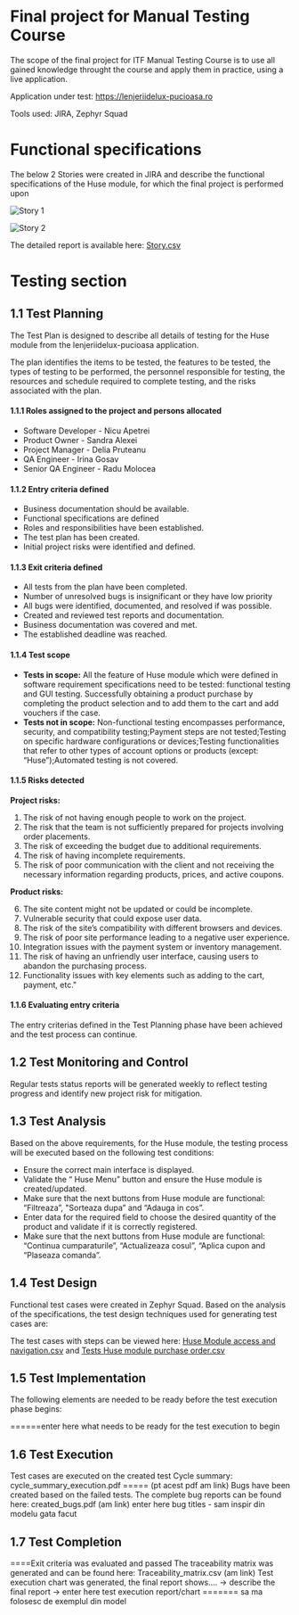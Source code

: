 # Final project for Manual Testing Course

The scope of the final project for ITF Manual Testing Course is to use all gained knowledge throught the course and apply them in practice, using a live application.

Application under test: https://lenjeriidelux-pucioasa.ro

Tools used: JIRA, Zephyr Squad

# Functional specifications

The below 2 Stories were created in JIRA and describe the functional specifications of the Huse module, for which the final project is performed upon


![Story 1](https://github.com/user-attachments/assets/5eb69dc1-1603-4fea-836e-916cb0e0411e)



![Story 2](https://github.com/user-attachments/assets/92787184-e1fc-4012-8321-fd11a431be47)


The detailed report is available here: [Story.csv]()



# Testing section
## 1.1 Test Planning
The Test Plan is designed to describe all details of testing for the Huse module from the lenjeriidelux-pucioasa application. 

The plan identifies the items to be tested, the features to be tested, the types of testing to be performed, the personnel responsible for testing, the resources and schedule required to complete testing, and the risks associated with the plan.

#### 1.1.1 Roles assigned to the project and persons allocated

* Software Developer - Nicu Apetrei 
* Product Owner	     - Sandra Alexei  
* Project Manager    - Delia Pruteanu 
* QA Engineer        - Irina Gosav    
* Senior QA Engineer - Radu Molocea

#### 1.1.2 Entry criteria defined
* Business documentation should be available.
* Functional specifications are defined
* Roles and responsibilities have been established.
* The test plan has been created.
* Initial project risks were identified and defined.


#### 1.1.3 Exit criteria defined
* All tests from the plan have been completed.
* Number of unresolved bugs is insignificant or they have low priority
* All bugs were identified, documented, and resolved if was possible.
* Created and reviewed test reports and documentation.
* Business documentation was covered and met.
* The established deadline was reached.


#### 1.1.4 Test scope
* **Tests in scope:** All the feature of Huse module which were defined in software requirement specifications need to be tested: functional testing and GUI testing. Successfully obtaining a product purchase by completing the product selection and to add them to the cart and add vouchers if the case.
* **Tests not in scope:** Non-functional testing encompasses performance, security, and compatibility testing;Payment steps are not tested;Testing on specific hardware configurations or devices;Testing functionalities that refer to other types of account options or products (except: “Huse”);Automated testing is not covered.


#### 1.1.5 Risks detected

**Project risks:**
  
1.	The risk of not having enough people to work on the project.
2.  The risk that the team is not sufficiently prepared for projects involving order placements.
3.  The risk of exceeding the budget due to additional requirements.
4.	The risk of having incomplete requirements.
5.	The risk of poor communication with the client and not receiving the necessary information regarding products, prices, and active coupons.

  
**Product risks:**
  
6.	The site content might not be updated or could be incomplete.
7.	Vulnerable security that could expose user data.
8.	The risk of the site’s compatibility with different browsers and devices.
9.	The risk of poor site performance leading to a negative user experience.
10.	Integration issues with the payment system or inventory management.
11.	The risk of having an unfriendly user interface, causing users to abandon the purchasing process.
12.	Functionality issues with key elements such as adding to the cart, payment, etc."


#### 1.1.6 Evaluating entry criteria
The entry criterias defined in the Test Planning phase have been achieved and the test process can continue.

## 1.2 Test Monitoring and Control

Regular tests status reports will be generated weekly to reflect testing progress and identify new project risk for mitigation.

## 1.3 Test Analysis
Based on the above requirements, for the Huse module, the testing process will be executed based on the following test conditions:

*	Ensure the correct main interface is displayed. 
* Validate the “ Huse Menu” button and ensure the Huse module is created/updated.
* Make sure that the next buttons from Huse module are functional: “Filtreaza”, "Sorteaza dupa” and “Adauga in cos”.
* Enter data for the required field to choose the desired quantity of the product and validate if it is correctly registered.
* Make sure that the next buttons from Huse module are functional: “Continua cumparaturile”, “Actualizeaza cosul”, “Aplica cupon and “Plaseaza comanda”.

## 1.4 Test Design
Functional test cases were created in Zephyr Squad. Based on the analysis of the specifications, the test design techniques used for generating test cases are: 

The test cases with steps can be viewed here: [Huse Module access and navigation.csv]() and [Tests Huse module purchase order.csv]()

## 1.5 Test Implementation
The following elements are needed to be ready before the test execution phase begins:

======enter here what needs to be ready for the test execution to begin

## 1.6 Test Execution
Test cases are executed on the created test Cycle summary:  cycle_summary_execution.pdf ===== (pt acest pdf am link)
Bugs have been created based on the failed tests. The complete bug reports can be found here: created_bugs.pdf (am link)
enter here bug titles -   sam inspir din modelu gata facut

## 1.7 Test Completion
====Exit criteria was evaluated and passed
The traceability matrix was generated and can be found here: Traceability_matrix.csv (am link)
Test execution chart was generated, the final report shows.... -> describe the final report
-> enter here test execution report/chart ======= sa ma folosesc de  exemplul din model 



